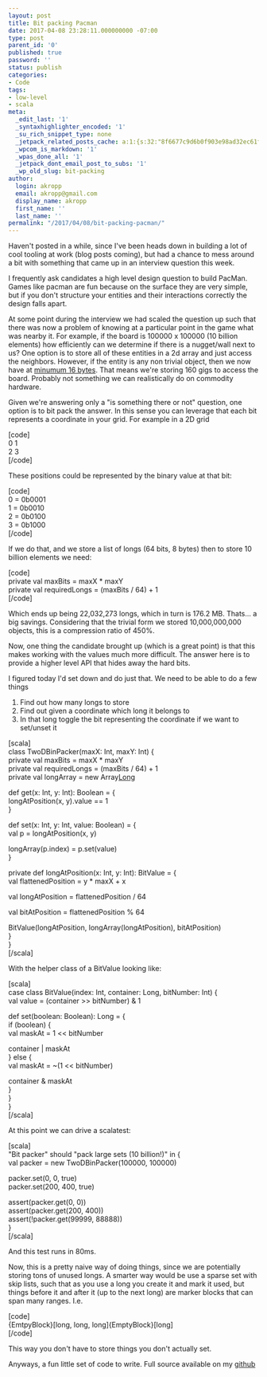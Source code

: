 ```yaml
---
layout: post
title: Bit packing Pacman
date: 2017-04-08 23:28:11.000000000 -07:00
type: post
parent_id: '0'
published: true
password: ''
status: publish
categories:
- Code
tags:
- low-level
- scala
meta:
  _edit_last: '1'
  _syntaxhighlighter_encoded: '1'
  _su_rich_snippet_type: none
  _jetpack_related_posts_cache: a:1:{s:32:"8f6677c9d6b0f903e98ad32ec61f8deb";a:2:{s:7:"expires";i:1561898908;s:7:"payload";a:3:{i:0;a:1:{s:2:"id";i:3735;}i:1;a:1:{s:2:"id";i:3477;}i:2;a:1:{s:2:"id";i:4011;}}}}
  _wpcom_is_markdown: '1'
  _wpas_done_all: '1'
  _jetpack_dont_email_post_to_subs: '1'
  _wp_old_slug: bit-packing
author:
  login: akropp
  email: akropp@gmail.com
  display_name: akropp
  first_name: ''
  last_name: ''
permalink: "/2017/04/08/bit-packing-pacman/"
---
```

Haven't posted in a while, since I've been heads down in building a lot of cool tooling at work (blog posts coming), but had a chance to mess around a bit with something that came up in an interview question this week.

I frequently ask candidates a high level design question to build PacMan. Games like pacman are fun because on the surface they are very simple, but if you don't structure your entities and their interactions correctly the design falls apart.

At some point during the interview we had scaled the question up such that there was now a problem of knowing at a particular point in the game what was nearby it. For example, if the board is 100000 x 100000 (10 billion elements) how efficiently can we determine if there is a nugget/wall next to us? One option is to store all of these entities in a 2d array and just access the neighbors. However, if the entity is any non trivial object, then we now have at [minumum 16 bytes](http://stackoverflow.com/a/258150/310196). That means we're storing 160 gigs to access the board. Probably not something we can realistically do on commodity hardware.

Given we're answering only a "is something there or not" question, one option is to bit pack the answer. In this sense you can leverage that each bit represents a coordinate in your grid. For example in a 2D grid

[code]  
0 1  
2 3  
[/code]

These positions could be represented by the binary value at that bit:

[code]  
0 = 0b0001  
1 = 0b0010  
2 = 0b0100  
3 = 0b1000  
[/code]

If we do that, and we store a list of longs (64 bits, 8 bytes) then to store 10 billion elements we need:

[code]  
private val maxBits = maxX \* maxY  
private val requiredLongs = (maxBits / 64) + 1  
[/code]

Which ends up being 22,032,273 longs, which in turn is 176.2 MB. Thats... a big savings. Considering that the trivial form we stored 10,000,000,000 objects, this is a compression ratio of 450%.

Now, one thing the candidate brought up (which is a great point) is that this makes working with the values much more difficult. The answer here is to provide a higher level API that hides away the hard bits.

I figured today I'd set down and do just that. We need to be able to do a few things

1. Find out how many longs to store
2. Find out given a coordinate which long it belongs to
3. In that long toggle the bit representing the coordinate if we want to set/unset it

[scala]  
class TwoDBinPacker(maxX: Int, maxY: Int) {  
 private val maxBits = maxX \* maxY  
 private val requiredLongs = (maxBits / 64) + 1  
 private val longArray = new Array[Long](requiredLongs)

def get(x: Int, y: Int): Boolean = {  
 longAtPosition(x, y).value == 1  
 }

def set(x: Int, y: Int, value: Boolean) = {  
 val p = longAtPosition(x, y)

longArray(p.index) = p.set(value)  
 }

private def longAtPosition(x: Int, y: Int): BitValue = {  
 val flattenedPosition = y \* maxX + x

val longAtPosition = flattenedPosition / 64

val bitAtPosition = flattenedPosition % 64

BitValue(longAtPosition, longArray(longAtPosition), bitAtPosition)  
 }  
}  
[/scala]

With the helper class of a BitValue looking like:

[scala]  
case class BitValue(index: Int, container: Long, bitNumber: Int) {  
 val value = (container \>\> bitNumber) & 1

def set(boolean: Boolean): Long = {  
 if (boolean) {  
 val maskAt = 1 \<\< bitNumber

container | maskAt  
 } else {  
 val maskAt = ~(1 \<\< bitNumber)

container & maskAt  
 }  
 }  
}  
[/scala]

At this point we can drive a scalatest:

[scala]  
"Bit packer" should "pack large sets (10 billion!)" in {  
 val packer = new TwoDBinPacker(100000, 100000)

packer.set(0, 0, true)  
 packer.set(200, 400, true)

assert(packer.get(0, 0))  
 assert(packer.get(200, 400))  
 assert(!packer.get(99999, 88888))  
}  
[/scala]

And this test runs in 80ms.

Now, this is a pretty naive way of doing things, since we are potentially storing tons of unused longs. A smarter way would be use a sparse set with skip lists, such that as you use a long you create it and mark it used, but things before it and after it (up to the next long) are marker blocks that can span many ranges. I.e.

[code]  
{EmtpyBlock}[long, long, long]{EmptyBlock}[long]  
[/code]

This way you don't have to store things you don't actually set.

Anyways, a fun little set of code to write. Full source available on my [github](https://github.com/devshorts/lru/blob/master/src/main/scala/com/devhorts/binpack/BinPacker.scala)

